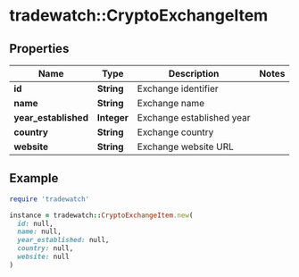# tradewatch::CryptoExchangeItem

## Properties

| Name | Type | Description | Notes |
| ---- | ---- | ----------- | ----- |
| **id** | **String** | Exchange identifier |  |
| **name** | **String** | Exchange name |  |
| **year_established** | **Integer** | Exchange established year |  |
| **country** | **String** | Exchange country |  |
| **website** | **String** | Exchange website URL |  |

## Example

```ruby
require 'tradewatch'

instance = tradewatch::CryptoExchangeItem.new(
  id: null,
  name: null,
  year_established: null,
  country: null,
  website: null
)
```

